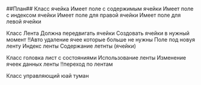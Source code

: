 ##План##
Класс ячейка
Имеет поле с содержимым ячейки
Имеет поле с индексом ячейки
Имеет поле для правой ячейки
Имеет поле для левой ячейки

Класс Лента
Должна передвигать ячейки
Создовать ячейки в нужный момент
!!Авто удаление ячее которые больше не нужны
Поле под новуя ленту
Индекс ленты 
Содержание летнты (ячейки)

Класс головка
лист с состояниями
Использование ленты
Изменение ячеек данных ленты 
!!переход по лентам

Класс управляющий юай
туман

